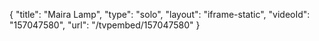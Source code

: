 {
    "title": "Maira Lamp",
    "type": "solo",
    "layout": "iframe-static",
    "videoId": "157047580",
    "url": "\/tvpembed\/157047580"
}